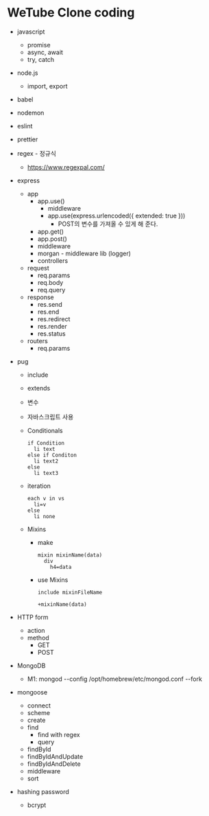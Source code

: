 # WeTube Clone coding

- javascript

  - promise
  - async, await
  - try, catch

- node.js
  - import, export
- babel
- nodemon
- eslint
- prettier
- regex - 정규식
  - https://www.regexpal.com/
- express
  - app
    - app.use()
      - middleware
      - app.use(express.urlencoded({ extended: true }))
        - POST의 변수를 가져올 수 있게 해 준다.
    - app.get()
    - app.post()
    - middleware
    - morgan - middleware lib (logger)
    - controllers
  - request
    - req.params
    - req.body
    - req.query
  - response
    - res.send
    - res.end
    - res.redirect
    - res.render
    - res.status
  - routers
    - req.params
- pug

  - include
  - extends
  - 변수
  - 자바스크립트 사용
  - Conditionals
    ```pug
    if Condition
      li text
    else if Conditon
      li text2
    else
      li text3
    ```
  - iteration
    ```pug
    each v in vs
      li=v
    else
      li none
    ```
  - Mixins

    - make
      ```pug
      mixin mixinName(data)
        div
          h4=data
      ```
    - use Mixins

      ```pug
      include mixinFileName

      +mixinName(data)
      ```

- HTTP form

  - action
  - method
    - GET
    - POST

- MongoDB
  - M1: mongod --config /opt/homebrew/etc/mongod.conf --fork
- mongoose
  - connect
  - scheme
  - create
  - find
    - find with regex
    - query
  - findById
  - findByIdAndUpdate
  - findByIdAndDelete
  - middleware
  - sort
- hashing password
  - bcrypt
